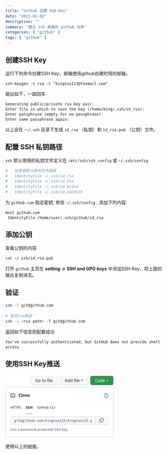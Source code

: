 ```yaml
---
title: "Github 设置 SSH Key"
date: "2021-01-02"
description: ""
summary: "通过 ssh 来操作 github 仓库"
categories: [ "github" ]
tags: [ "github" ]
---
```



## 创建SSH Key
运行下列命令创建SSH Key，邮箱使用github创建时用的邮箱。

```text
ssh-keygen -t rsa -C "kingtuo123@foxmail.com"
```

输出如下，一路回车

```text
Generating public/private rsa key pair.
Enter file in which to save the key (/home/king/.ssh/id_rsa): 
Enter passphrase (empty for no passphrase): 
Enter same passphrase again: 
```

以上会在 `～/.ssh` 目录下生成 `id_rsa` （私钥）和 `id_rsa.pub` （公钥）文件。

## 配置 SSH 私钥路径

`ssh` 默认使用的私钥文件定义在 `/etc/ssh/ssh_config` 或 `~/.ssh/config`

```bash
#   这里是默认身份文件路径
#   IdentityFile ~/.ssh/id_rsa
#   IdentityFile ~/.ssh/id_dsa
#   IdentityFile ~/.ssh/id_ecdsa
#   IdentityFile ~/.ssh/id_ed25519
```

为 `github.com` 指定密钥, 修改 `~/.ssh/config` , 添加下列内容:

```
Host github.com
 IdentityFile /home/user/.ssh/github/id_rsa
```





## 添加公钥
查看公钥的内容

```bash
cat ~/.ssh/id_rsa.pub
```

打开 `github` 主页在 **setting -> SSH and GPG keys** 中添加SSH Key，将上面的输出复制进去。

## 验证

```bash
ssh -T git@github.com

# 指定rsa路径
ssh -i <rsa path> -T git@github.com
```

返回如下信息则配置成功

```text
You've successfully authenticated, but GitHub does not provide shell access
```
## 使用SSH Key推送

<div align="left">
    <img src="git.png" style="max-height:200px"></img>
</div>

使用以上的链接。
